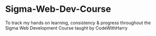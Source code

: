 # Sigma-Web-Dev-Course
 To track my hands on learning, consistency & progress throughout the Sigma Web Development Course taught by CodeWithHarry
